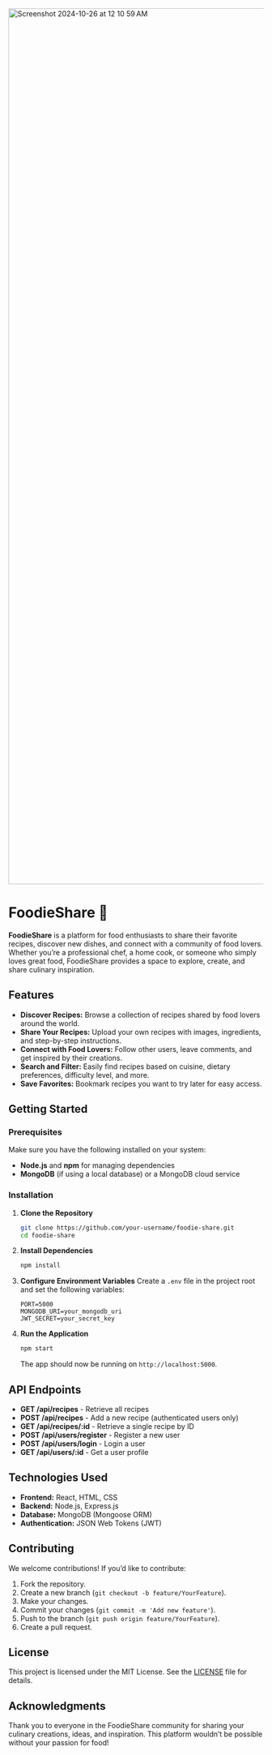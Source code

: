 <img width="1728" alt="Screenshot 2024-10-26 at 12 10 59 AM" src="https://github.com/user-attachments/assets/12f16c2e-e943-420a-a630-08d58c270567">

# FoodieShare 🍲 

**FoodieShare** is a platform for food enthusiasts to share their favorite recipes, discover new dishes, and connect with a community of food lovers. Whether you’re a professional chef, a home cook, or someone who simply loves great food, FoodieShare provides a space to explore, create, and share culinary inspiration.

## Features
- **Discover Recipes:** Browse a collection of recipes shared by food lovers around the world.
- **Share Your Recipes:** Upload your own recipes with images, ingredients, and step-by-step instructions.
- **Connect with Food Lovers:** Follow other users, leave comments, and get inspired by their creations.
- **Search and Filter:** Easily find recipes based on cuisine, dietary preferences, difficulty level, and more.
- **Save Favorites:** Bookmark recipes you want to try later for easy access.
  
## Getting Started

### Prerequisites
Make sure you have the following installed on your system:
- **Node.js** and **npm** for managing dependencies
- **MongoDB** (if using a local database) or a MongoDB cloud service
  
### Installation

1. **Clone the Repository**
    ```bash
    git clone https://github.com/your-username/foodie-share.git
    cd foodie-share
    ```

2. **Install Dependencies**
    ```bash
    npm install
    ```

3. **Configure Environment Variables**
   Create a `.env` file in the project root and set the following variables:
   ```
   PORT=5000
   MONGODB_URI=your_mongodb_uri
   JWT_SECRET=your_secret_key
   ```

4. **Run the Application**
    ```bash
    npm start
    ```
   The app should now be running on `http://localhost:5000`.

## API Endpoints

- **GET /api/recipes** - Retrieve all recipes
- **POST /api/recipes** - Add a new recipe (authenticated users only)
- **GET /api/recipes/:id** - Retrieve a single recipe by ID
- **POST /api/users/register** - Register a new user
- **POST /api/users/login** - Login a user
- **GET /api/users/:id** - Get a user profile

## Technologies Used

- **Frontend:** React, HTML, CSS
- **Backend:** Node.js, Express.js
- **Database:** MongoDB (Mongoose ORM)
- **Authentication:** JSON Web Tokens (JWT)
  
## Contributing

We welcome contributions! If you’d like to contribute:
1. Fork the repository.
2. Create a new branch (`git checkout -b feature/YourFeature`).
3. Make your changes.
4. Commit your changes (`git commit -m 'Add new feature'`).
5. Push to the branch (`git push origin feature/YourFeature`).
6. Create a pull request.

## License

This project is licensed under the MIT License. See the [LICENSE](LICENSE) file for details.

## Acknowledgments

Thank you to everyone in the FoodieShare community for sharing your culinary creations, ideas, and inspiration. This platform wouldn’t be possible without your passion for food!
